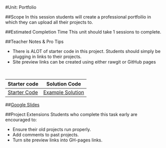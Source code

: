 #Unit: Portfolio


##Scope
In this session students will create a professional portfoilio in which they can upload all their projects to.

##Estimated Completion Time
This unit should take 1 sessions to complete. 

##Teacher Notes & Pro Tips
* There is ALOT of starter code in this project. Students should simply be plugging in links to their projects.
* Site preview links can be created using either rawgit or GitHub pages

<br>


| Starter code | Solution Code |
|-------|-------|
|[Starter Code](https://github.com/ScriptEdcurriculum/Portfolio_Advanced) | [Example Solution](starterCode)|

##[Google Slides](https://docs.google.com/presentation/d/1n5jYLGwAqVsr5XrGREWyTVKOeUPRQvlPCE-WyIV-4hI/edit?usp=sharing)

##Project Extensions
Students who complete this task early are encouraged to:

* Ensure their old projects run properly.
* Add comments to past projects.
* Turn site preview links into GH-pages links.




